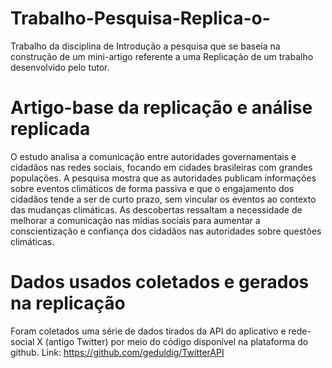 # Trabalho-Pesquisa-Replica-o-
Trabalho da disciplina de Introdução a pesquisa que se baseia na construção de um mini-artigo referente a uma Replicação de um trabalho desenvolvido pelo tutor.

# Artigo-base da replicação e análise replicada

O estudo analisa a comunicação entre autoridades governamentais e cidadãos nas redes sociais, focando em cidades brasileiras com grandes populações. A pesquisa mostra que as autoridades publicam informações sobre eventos climáticos de forma passiva e que o engajamento dos cidadãos tende a ser de curto prazo, sem vincular os eventos ao contexto das mudanças climáticas. As descobertas ressaltam a necessidade de melhorar a comunicação nas mídias sociais para aumentar a conscientização e confiança dos cidadãos nas autoridades sobre questões climáticas.

# Dados usados coletados e gerados na replicação

Foram coletados uma série de dados tirados da API do aplicativo e rede-social X (antigo Twitter) por meio do código 
disponível na plataforma do github. Link: https://github.com/geduldig/TwitterAPI
